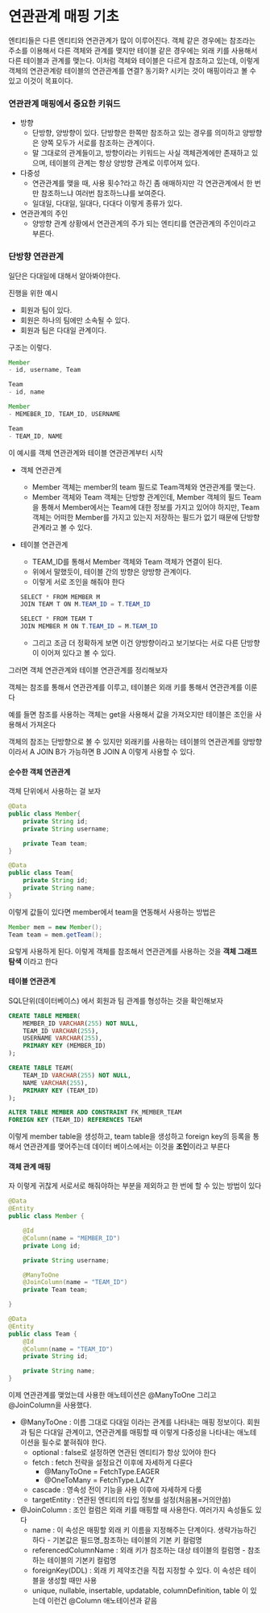 # 연관관계 매핑 기초

엔티티들은 다른 엔티티와 연관관계가 많이 이루어진다. 객체 같은 경우에는 참조라는 주소를 이용해서 다른 객체와 관계를 맺지만 테이블 같은 경우에는 외래 키를 사용해서 다른 테이블과 관계를 맺는다. 이처럼 객체와 테이블은 다르게 참조하고 있는데, 이렇게 객체의 연관관계랑 테이블의 연관관계를 연결? 동기화? 시키는 것이 매핑이라고 볼 수 있고 이것이 목표이다.

### 연관관계 매핑에서 중요한 키워드

* 방향
  * 단방향, 양방향이 있다. 단방향은 한쪽만 참조하고 있는 경우를 의미하고 양방향은 양쪽 모두가 서로를 참조하는 관계이다.
  * 말 그대로의 관계들이고, 방향이라는 키워드는 사실 객체관계에만 존재하고 있으며, 테이블의 관계는 항상 양방향 관계로 이루어져 있다.
* 다중성
  * 연관관계를 맺을 때, 사용 횟수?라고 하긴 좀 애매하지만 각 연관관계에서 한 번만 참조하느냐 여러번 참조하느냐를 보여준다.
  * 일대일, 다대일, 일대다, 다대다 이렇게 종류가 있다.
* 연관관계의 주인
  * 양방향 관계 상황에서 연관관계의 주가 되는 엔티티를 연관관계의 주인이라고 부른다.

### 단방향 연관관계

일단은 다대일에 대해서 알아봐야한다.

진행을 위한 예시

* 회원과 팀이 있다.
* 회원은 하나의 팀에만 소속될 수 있다.
* 회원과 팀은 다대일 관계이다.

구조는 이렇다.

```java
Member
- id, username, Team

Team
- id, name
```

```java
Member
- MEMEBER_ID, TEAM_ID, USERNAME

Team
- TEAM_ID, NAME
```

이 예시를 객체 연관관계와 테이블 연관관계부터 시작

* 객체 연관관계
  * Member 객체는 member의 team 필드로 Team객체와 연관관계를 맺는다.
  * Member 객체와 Team 객체는 단방향 관계인데, Member 객체의 필드 Team을 통해서 Member에서는 Team에 대한 정보를 가지고 있어야 하지만, Team객체는 어떠한 Member를 가지고 있는지 저장하는 필드가 없기 때문에 단방향 관계라고 볼 수 있다.
*   테이블 연관관계

    * TEAM\_ID를 통해서 Member 객체와 Team 객체가 연결이 된다.
    * 위에서 말했듯이, 테이블 간의 방향은 양방향 관계이다.
    * 이렇게 서로 조인을 해줘야 한다

    ```java
    SELECT * FROM MEMBER M
    JOIN TEAM T ON M.TEAM_ID = T.TEAM_ID

    SELECT * FROM TEAM T
    JOIN MEMBER M ON T.TEAM_ID = M.TEAM_ID
    ```

    * 그리고 조금 더 정확하게 보면 이건 양방향이라고 보기보다는 서로 다른 단방향이 이어져 있다고 볼 수 있다.

그러면 객체 연관관계와 테이블 연관관계를 정리해보자

객체는 참조를 통해서 연관관계를 이루고, 테이블은 외래 키를 통해서 연관관계를 이룬다

예를 들면 참조를 사용하는 객체는 get을 사용해서 값을 가져오지만 테이블은 조인을 사용해서 가져온다

객체의 참조는 단방향으로 볼 수 있지만 외래키를 사용하는 테이블의 연관관계를 양방향이라서 A JOIN B가 가능하면 B JOIN A 이렇게 사용할 수 있다.





#### 순수한 객체 연관관계

객체 단위에서 사용하는 걸 보자

```java
@Data
public class Member{
	private String id;
	private String username;

	private Team team;
}

@Data
public class Team{
	private String id;
	private String name;
}
```

이렇게 값들이 있다면 member에서 team을 연동해서 사용하는 방법은

```java
Member mem = new Member();
Team team = mem.getTeam();
```

요렇게 사용하게 된다. 이렇게 객체를 참조해서 연관관계를 사용하는 것을 **객체 그래프 탐색** 이라고 한다

#### 테이블 연관관계

SQL단위(데이터베이스) 에서 회원과 팀 관계를 형성하는 것을 확인해보자

```sql
CREATE TABLE MEMBER(
	MEMBER_ID VARCHAR(255) NOT NULL,
	TEAM_ID VARCHAR(255),
	USERNAME VARCHAR(255),
	PRIMARY KEY (MEMBER_ID)
);

CREATE TABLE TEAM(
	TEAM_ID VARCHAR(255) NOT NULL,
	NAME VARCHAR(255),
	PRIMARY KEY (TEAM_ID)
);

ALTER TABLE MEMBER ADD CONSTRAINT FK_MEMBER_TEAM 
FOREIGN KEY (TEAM_ID) REFERENCES TEAM
```

이렇게 member table을 생성하고, team table을 생성하고 foreign key의 등록을 통해서 연관관계를 맺어주는데 데이터 베이스에서는 이것을 **조인**이라고 부른다

#### 객체 관계 매핑

자 이렇게 귀찮게 서로서로 해줘야하는 부분을 제외하고 한 번에 할 수 있는 방법이 있다

```java
@Data
@Entity
public class Member {

    @Id
    @Column(name = "MEMBER_ID")
    private Long id;

    private String username;

    @ManyToOne
    @JoinColumn(name = "TEAM_ID")
    private Team team;

}
```

```java
@Data
@Entity
public class Team {
    @Id
    @Column(name = "TEAM_ID")
    private String id;

    private String name;
}
```

이제 연관관계를 맺었는데 사용한 애노테이션은 @ManyToOne 그리고 @JoinColumn을 사용했다.

* @ManyToOne : 이름 그대로 다대일 이라는 관계를 나타내는 매핑 정보이다. 회원과 팀은 다대일 관계이고, 연관관계를 매핑할 때 이렇게 다중성을 나타내는 애노테이션을 필수로 붙혀줘야 한다.
  * optional : false로 설정하면 연관된 엔티티가 항상 있어야 한다
  * fetch : fetch 전략을 설정요건 이후에 자세하게 다룬다
    * @ManyToOne = FetchType.EAGER
    * @OneToMany = FetchType.LAZY
  * cascade : 영속성 전이 기능을 사용 이후에 자세하게 다룸
  * targetEntity : 연관된 엔티티의 타입 정보를 설정(처음봄=거의안씀)
* @JoinColumn : 조인 컬럼은 외래 키를 매핑할 때 사용한다. 여러가지 속성들도 있다
  * name : 이 속성은 매핑할 외래 키 이름을 지정해주는 단계이다. 생략가능하긴하다 - 기본값은 필드명\_참조하는 테이블의 기본 키 컬럼명
  * referencedColumnName : 외래 키가 참조하는 대상 테이블의 컬럼명 - 참조하는 테이블의 기본키 컬럼명
  * foreignKey(DDL) : 외래 키 제약조건을 직접 지정할 수 있다. 이 속성은 테이블을 생성할 때만 사용
  * unique, nullable, insertable, updatable, columnDefinition, table 이 있는데 이런건 @Column 애노테이션과 같음




